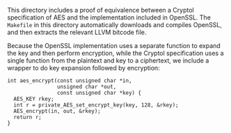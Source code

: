 This directory includes a proof of equivalence between a Cryptol
specification of AES and the implementation included in OpenSSL.
The `Makefile` in this directory automatically downloads and compiles
OpenSSL, and then extracts the relevant LLVM bitcode file.

Because the OpenSSL implementation uses a separate function to expand
the key and then perform encryption, while the Cryptol specification
uses a single function from the plaintext and key to a ciphertext, we
include a wrapper to do key expansion followed by encryption:

~~~~{.c}
int aes_encrypt(const unsigned char *in,
                unsigned char *out,
                const unsigned char *key) {
  AES_KEY rkey;
  int r = private_AES_set_encrypt_key(key, 128, &rkey);
  AES_encrypt(in, out, &rkey);
  return r;
}
~~~~

